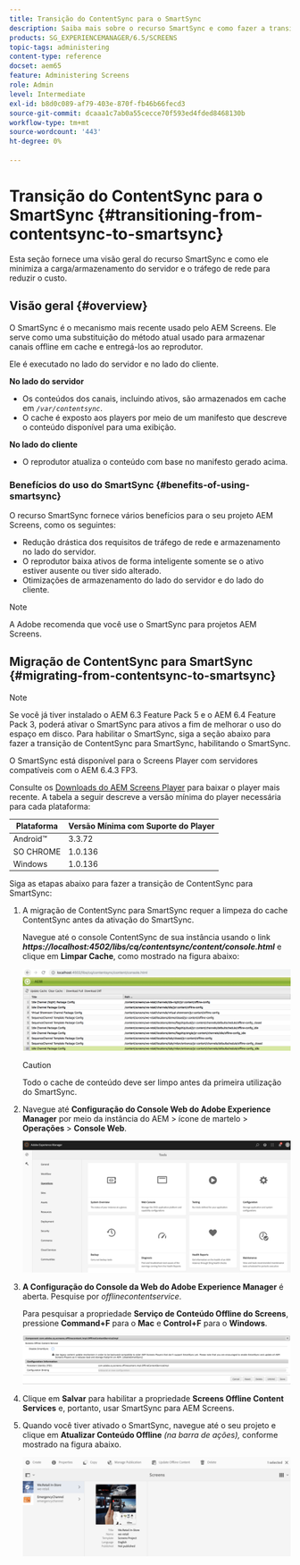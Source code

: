 ```yaml
---
title: Transição do ContentSync para o SmartSync
description: Saiba mais sobre o recurso SmartSync e como fazer a transição de ContentSync para SmartSync.
products: SG_EXPERIENCEMANAGER/6.5/SCREENS
topic-tags: administering
content-type: reference
docset: aem65
feature: Administering Screens
role: Admin
level: Intermediate
exl-id: b8d0c089-af79-403e-870f-fb46b66fecd3
source-git-commit: dcaaa1c7ab0a55cecce70f593ed4fded8468130b
workflow-type: tm+mt
source-wordcount: '443'
ht-degree: 0%

---
```


# Transição do ContentSync para o SmartSync {#transitioning-from-contentsync-to-smartsync}

Esta seção fornece uma visão geral do recurso SmartSync e como ele minimiza a carga/armazenamento do servidor e o tráfego de rede para reduzir o custo.

## Visão geral {#overview}

O SmartSync é o mecanismo mais recente usado pelo AEM Screens. Ele serve como uma substituição do método atual usado para armazenar canais offline em cache e entregá-los ao reprodutor.

Ele é executado no lado do servidor e no lado do cliente.

**No lado do servidor**

* Os conteúdos dos canais, incluindo ativos, são armazenados em cache em *`/var/contentsync`*.
* O cache é exposto aos players por meio de um manifesto que descreve o conteúdo disponível para uma exibição.

**No lado do cliente**

* O reprodutor atualiza o conteúdo com base no manifesto gerado acima.

### Benefícios do uso do SmartSync {#benefits-of-using-smartsync}

O recurso SmartSync fornece vários benefícios para o seu projeto AEM Screens, como os seguintes:

* Redução drástica dos requisitos de tráfego de rede e armazenamento no lado do servidor.
* O reprodutor baixa ativos de forma inteligente somente se o ativo estiver ausente ou tiver sido alterado.
* Otimizações de armazenamento do lado do servidor e do lado do cliente.

>[!NOTE]
>
>A Adobe recomenda que você use o SmartSync para projetos AEM Screens.

## Migração de ContentSync para SmartSync {#migrating-from-contentsync-to-smartsync}

>[!NOTE]
>
>Se você já tiver instalado o AEM 6.3 Feature Pack 5 e o AEM 6.4 Feature Pack 3, poderá ativar o SmartSync para ativos a fim de melhorar o uso do espaço em disco. Para habilitar o SmartSync, siga a seção abaixo para fazer a transição de ContentSync para SmartSync, habilitando o SmartSync.
>
>O SmartSync está disponível para o Screens Player com servidores compatíveis com o AEM 6.4.3 FP3.
>
>Consulte os [Downloads do AEM Screens Player](https://download.macromedia.com/screens/) para baixar o player mais recente. A tabela a seguir descreve a versão mínima do player necessária para cada plataforma:

| **Plataforma** | **Versão Mínima com Suporte do Player** |
|---|---|
| Android™ | 3.3.72 |
| SO CHROME | 1.0.136 |
| Windows | 1.0.136 |

Siga as etapas abaixo para fazer a transição de ContentSync para SmartSync:

1. A migração de ContentSync para SmartSync requer a limpeza do cache ContentSync antes da ativação do SmartSync.

   Navegue até o console ContentSync de sua instância usando o link ***https://localhost:4502/libs/cq/contentsync/content/console.html*** e clique em **Limpar Cache**, como mostrado na figura abaixo:

   ![clear_contesync_cache](assets/clear_contesync_cache.png)

   >[!CAUTION]
   >
   >Todo o cache de conteúdo deve ser limpo antes da primeira utilização do SmartSync.

1. Navegue até **Configuração do Console Web do Adobe Experience Manager** por meio da instância do AEM > ícone de martelo > **Operações** > **Console Web**.

   ![screen_shot_2019-02-11at15339pm](assets/screen_shot_2019-02-11at15339pm.png)

1. **A Configuração do Console da Web do Adobe Experience Manager** é aberta. Pesquise por *offlinecontentservice*.

   Para pesquisar a propriedade **Serviço de Conteúdo Offline do Screens**, pressione **Command+F** para o **Mac** e **Control+F** para o **Windows**.

   ![screen_shot_2019-02-19at22643pm](assets/screen_shot_2019-02-19at22643pm.png)

1. Clique em **Salvar** para habilitar a propriedade **Screens Offline Content Services** e, portanto, usar SmartSync para AEM Screens.
1. Quando você tiver ativado o SmartSync, navegue até o seu projeto e clique em **Atualizar Conteúdo Offline** *(na barra de ações),* conforme mostrado na figura abaixo.

   ![screen_shot_2019-02-25at102605am](assets/screen_shot_2019-02-25at102605am.png)

